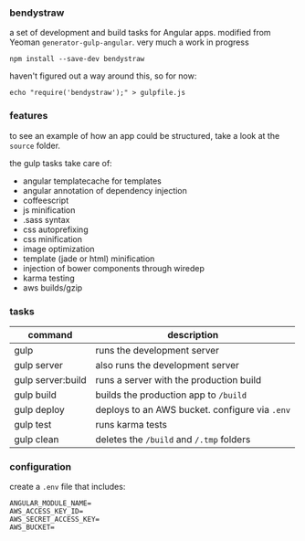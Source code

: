 ### bendystraw

a set of development and build tasks for Angular apps. modified from Yeoman `generator-gulp-angular`. very much a work in progress

    npm install --save-dev bendystraw
  
haven't figured out a way around this, so for now:

    echo "require('bendystraw');" > gulpfile.js
    
### features

to see an example of how an app could be structured, take a look at the `source` folder. 

the gulp tasks take care of:

- angular templatecache for templates
- angular annotation of dependency injection
- coffeescript
- js minification
- .sass syntax
- css autoprefixing
- css minification
- image optimization
- template (jade or html) minification
- injection of bower components through wiredep
- karma testing
- aws builds/gzip

### tasks

command | description
------- | ------------
gulp    | runs the development server
gulp server | also runs the development server
gulp server:build | runs a server with the production build
gulp build | builds the production app to `/build`
gulp deploy | deploys to an AWS bucket. configure via `.env`
gulp test | runs karma tests
gulp clean | deletes the `/build` and `/.tmp` folders

### configuration

create a `.env` file that includes:

    ANGULAR_MODULE_NAME=
    AWS_ACCESS_KEY_ID=
    AWS_SECRET_ACCESS_KEY=
    AWS_BUCKET=
